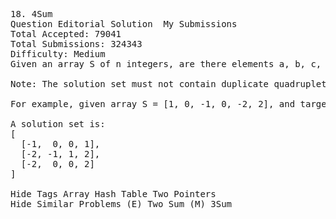 <pre>
18. 4Sum  
Question Editorial Solution  My Submissions
Total Accepted: 79041
Total Submissions: 324343
Difficulty: Medium
Given an array S of n integers, are there elements a, b, c, and d in S such that a + b + c + d = target? Find all unique quadruplets in the array which gives the sum of target.

Note: The solution set must not contain duplicate quadruplets.

For example, given array S = [1, 0, -1, 0, -2, 2], and target = 0.

A solution set is:
[
  [-1,  0, 0, 1],
  [-2, -1, 1, 2],
  [-2,  0, 0, 2]
]

Hide Tags Array Hash Table Two Pointers
Hide Similar Problems (E) Two Sum (M) 3Sum
</pre>
